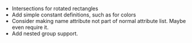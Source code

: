 * Intersections for rotated rectangles
* Add simple constant definitions, such as for colors
* Consider making name attribute not part of normal attribute list. Maybe
even require it.
* Add nested group support.

